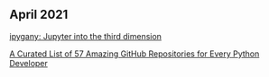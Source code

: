 ## April 2021

[ipygany: Jupyter into the third dimension](https://blog.jupyter.org/ipygany-jupyter-into-the-third-dimension-29a97597fc33)


[A Curated List of 57 Amazing GitHub Repositories for Every Python Developer](https://betterprogramming.pub/a-curated-list-of-57-amazing-github-repositories-for-every-python-developer-67dc2cd8d0bc)

